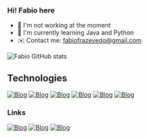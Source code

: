 ### Hi! Fabio here 

- 🔭 I'm not working at the moment
- 🌱 I'm currently learning Java and Python
- ✉️ Contact me: fabiofrazevedo@gmail.com

![Fabio GitHub stats](https://github-readme-stats.vercel.app/api?username=fabiofrazevedo&show_icons=true&theme=dracula)

## Technologies
[![Blog](https://img.shields.io/badge/Java-ED8B00?style=for-the-badge&logo=openjdk&logoColor=white)]()
[![Blog](https://img.shields.io/badge/C-00599C?style=for-the-badge&logo=c&logoColor=white)]()
[![Blog](https://img.shields.io/badge/Python-3776AB?style=for-the-badge&logo=python&logoColor=white)]()
[![Blog](https://img.shields.io/badge/HTML5-E34F26?style=for-the-badge&logo=html5&logoColor=white)]()
[![Blog](https://img.shields.io/badge/CSS3-1572B6?style=for-the-badge&logo=css3&logoColor=white)]()
[![Blog](https://img.shields.io/badge/JavaScript-F7DF1E?style=for-the-badge&logo=javascript&logoColor=black)]()

### Links
[![Blog](https://img.shields.io/badge/Instagram-E4405F?style=for-the-badge&logo=instagram&logoColor=white)](https://https://www.instagram.com/f_franco01/)
[![Blog](https://img.shields.io/badge/Gmail-D14836?style=for-the-badge&logo=gmail&logoColor=white)]()
[![Blog](https://img.shields.io/badge/LinkedIn-0077B5?style=for-the-badge&logo=linkedin&logoColor=white)](https://www.linkedin.com/in/fabio-franco-045524239/)

